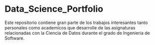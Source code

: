 # Data_Science_Portfolio
Este repositorio contiene gran parte de los trabajos interesantes tanto personales como academicos que desarrolle de las asignaturas relacionadas con la Ciencia de Datos durante el grado de Ingenieria de Software. 
